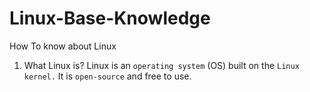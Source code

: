 # Linux-Base-Knowledge
How To know about Linux

1. What Linux is?
   Linux is an `operating system` (OS) built on the `Linux kernel.` It is `open-source` and free to use.
